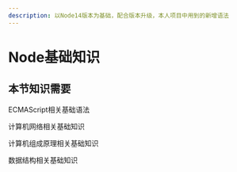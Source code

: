 ```yaml
---
description: 以Node14版本为基础，配合版本升级，本人项目中用到的新增语法
---
```


# Node基础知识

## 本节知识需要

ECMAScript相关基础语法

计算机网络相关基础知识

计算机组成原理相关基础知识

数据结构相关基础知识

